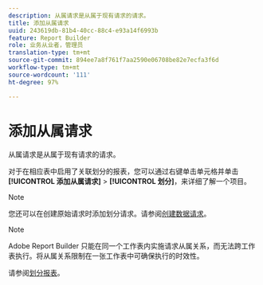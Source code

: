 ```yaml
---
description: 从属请求是从属于现有请求的请求。
title: 添加从属请求
uuid: 243619db-81b4-40cc-88c4-e93a14f6993b
feature: Report Builder
role: 业务从业者，管理员
translation-type: tm+mt
source-git-commit: 894ee7a8f761f7aa2590e06708be82e7ecfa3f6d
workflow-type: tm+mt
source-wordcount: '111'
ht-degree: 97%

---
```



# 添加从属请求

从属请求是从属于现有请求的请求。

对于在相应表中启用了关联划分的报表，您可以通过右键单击单元格并单击&#x200B;**[!UICONTROL 添加从属请求]** > **[!UICONTROL 划分]**，来详细了解一个项目。

>[!NOTE]
>
> 您还可以在创建原始请求时添加划分请求。请参阅[创建数据请求](/help/analyze/report-builder/data-requests/t-create-a-data-request.md)。

>[!NOTE]
>
>Adobe Report Builder 只能在同一个工作表内实施请求从属关系，而无法跨工作表执行。将从属关系限制在一张工作表中可确保执行的时效性。

请参阅[划分报表](/help/analyze/reports-analytics/reports-customize/breakdowns.md)。
